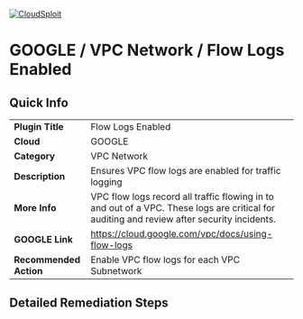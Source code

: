 [![CloudSploit](https://cloudsploit.com/img/logo-new-big-text-100.png "CloudSploit")](https://cloudsploit.com)

# GOOGLE / VPC Network / Flow Logs Enabled

## Quick Info

| | |
|-|-|
| **Plugin Title** | Flow Logs Enabled |
| **Cloud** | GOOGLE |
| **Category** | VPC Network |
| **Description** | Ensures VPC flow logs are enabled for traffic logging |
| **More Info** | VPC flow logs record all traffic flowing in to and out of a VPC. These logs are critical for auditing and review after security incidents. |
| **GOOGLE Link** | https://cloud.google.com/vpc/docs/using-flow-logs |
| **Recommended Action** | Enable VPC flow logs for each VPC Subnetwork |

## Detailed Remediation Steps

